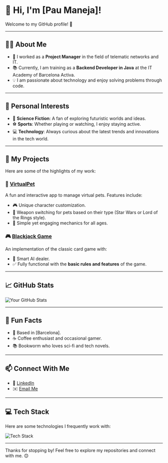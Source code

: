 # 👋 Hi, I'm [Pau Maneja]!

Welcome to my GitHub profile! 🌟

---

## 👨‍💻 About Me
- 💼 I worked as a **Project Manager** in the field of telematic networks and IT.
- 📚 Currently, I am training as a **Backend Developer in Java** at the IT Academy of Barcelona Activa.
- 💡 I am passionate about technology and enjoy solving problems through code.

---

## 🎯 Personal Interests
- 🚀 **Science Fiction**: A fan of exploring futuristic worlds and ideas.
- ⚽ **Sports**: Whether playing or watching, I enjoy staying active.
- 💻 **Technology**: Always curious about the latest trends and innovations in the tech world.

---

## 🚀 My Projects
Here are some of the highlights of my work:

### 🐾 [VirtualPet](https://github.com/paumaneja/5.2-Spring_Framework_Advanced.VirtualPet_with_FrontEnd)
A fun and interactive app to manage virtual pets. Features include:
- 🎮 Unique character customization.
- 💼 Weapon switching for pets based on their type (Star Wars or Lord of the Rings style).
- 🌟 Simple yet engaging mechanics for all ages.

### 🎮 [Blackjack Game](https://github.com/paumaneja/5.1-Spring_Framework_Advanced.Webflux_-Blackjack-)
An implementation of the classic card game with:
- 🧠 Smart AI dealer.
- ✅ Fully functional with the **basic rules and features** of the game.

---

## 📈 GitHub Stats
![Your GitHub Stats](https://github-readme-stats.vercel.app/api?username=your-username&show_icons=true&theme=radical)

---

## 🌟 Fun Facts
- 📍 Based in [Barcelona].
- ☕ Coffee enthusiast and occasional gamer.
- 📚 Bookworm who loves sci-fi and tech novels.

---

## 📫 Connect With Me
- 💼 [LinkedIn](https://www.linkedin.com/in/pau-maneja)
- ✉️ [Email Me](mailto:paumaneja@google.com)

---

## 💻 Tech Stack
Here are some technologies I frequently work with:

![Tech Stack](https://skillicons.dev/icons?i=java,spring,js,react,html,css,mysql,docker)

---

Thanks for stopping by! Feel free to explore my repositories and connect with me. 😊
